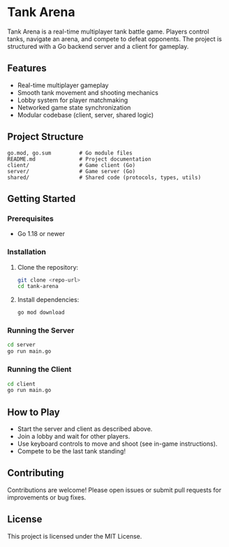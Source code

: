 # Tank Arena

Tank Arena is a real-time multiplayer tank battle game. Players control tanks, navigate an arena, and compete to defeat opponents. The project is structured with a Go backend server and a client for gameplay.

## Features
- Real-time multiplayer gameplay
- Smooth tank movement and shooting mechanics
- Lobby system for player matchmaking
- Networked game state synchronization
- Modular codebase (client, server, shared logic)

## Project Structure
```
go.mod, go.sum         # Go module files
README.md              # Project documentation
client/                # Game client (Go)
server/                # Game server (Go)
shared/                # Shared code (protocols, types, utils)
```

## Getting Started
### Prerequisites
- Go 1.18 or newer

### Installation
1. Clone the repository:
   ```sh
   git clone <repo-url>
   cd tank-arena
   ```
2. Install dependencies:
   ```sh
   go mod download
   ```

### Running the Server
```sh
cd server
go run main.go
```

### Running the Client
```sh
cd client
go run main.go
```

## How to Play
- Start the server and client as described above.
- Join a lobby and wait for other players.
- Use keyboard controls to move and shoot (see in-game instructions).
- Compete to be the last tank standing!

## Contributing
Contributions are welcome! Please open issues or submit pull requests for improvements or bug fixes.

## License
This project is licensed under the MIT License.
